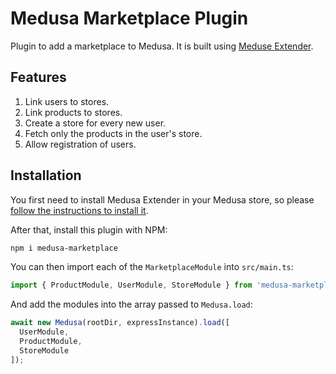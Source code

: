 # Medusa Marketplace Plugin

Plugin to add a marketplace to Medusa. It is built using [Meduse Extender](https://github.com/adrien2p/medusa-extender).

## Features

1. Link users to stores.
2. Link products to stores.
3. Create a store for every new user.
4. Fetch only the products in the user's store.
5. Allow registration of users.

## Installation

You first need to install Medusa Extender in your Medusa store, so please [follow the instructions to install it](https://github.com/adrien2p/medusa-extender#integration-in-an-existing-medusa-project).

After that, install this plugin with NPM:

```bash
npm i medusa-marketplace
```

You can then import each of the `MarketplaceModule` into `src/main.ts`:

```typescript
import { ProductModule, UserModule, StoreModule } from 'medusa-marketplace';
```

And add the modules into the array passed to `Medusa.load`:

```typescript
await new Medusa(rootDir, expressInstance).load([
  UserModule,
  ProductModule,
  StoreModule
]);
```
